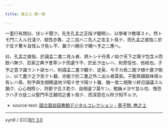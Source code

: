```yaml
---

title: 巻之上-第一章

---
```



一童行有問曰、伏シテ聞ク。先生孔孟之正指ヲ闡明シ、以學者ヲ教導スト。然トモ門ニ入ル日淺ク、賦性亦魯、之ニ加ハニ先人之言主ト爲テ、而孔孟之直指ニ於テ反テ驚キ且怪ムヲ免レ不、冀クハ開示ヲ賜ヘ予之ニ應ヘ。

曰、孔孟之直指、於論孟二書ニ見ル者、炳トシテ丹靑ノ如ク天下之理ヲ包含メ而欫ハ無ク、百家之典ヲ會萃シテ而遺サ不、於此ヲ出レハ、則旁徑也、他岐也。子予之意ヲ識ラント欲セハ、則語孟二書ヲ觀テ、足<ruby><rb>矣</rb><rp>(</rp><rt>リ</rt><rp>)</rp></ruby>、今子カ爲ニ囷ヲ傾ケ廪ヲ倒シ、以て盡ク之ヲ告クト雖、亦能ク於二書之外ニ出ル者莫矣。子能熟讀翫味得ル有レハ焉、則予與生相睽違地ヲ阻テ世ヲ隔ツト雖、猶一堂ニ相聚リ終日論議スル猶ク、心心相照シ、符節ヲ合ス若ク、自相違フ莫ケン。勉㫋メヨヤ怠ル勿、惟恐クハ子カ徒ニ以聖門平正親切之書ト爲テ、而深意在ル所ヲ知不ルヲ。





* source-text: [国立国会図書館デジタルコレクション - 童子問. 巻之上](http://dl.ndl.go.jp/info:ndljp/pid/757852/6)

---
xyn9 / (CC)[BY 3.0](https://creativecommons.org/licenses/by/3.0/deed)
